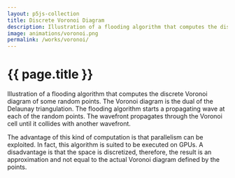 ```yaml
---
layout: p5js-collection
title: Discrete Voronoi Diagram
description: Illustration of a flooding algorithm that computes the discrete Voronoi diagram of some random points.
image: animations/voronoi.png
permalink: /works/voronoi/
---
```


# {{ page.title }}

Illustration of a flooding algorithm that computes the discrete Voronoi diagram of some random points.
The Voronoi diagram is the dual of the Delaunay triangulation.
The flooding algorithm starts a propagating wave at each of the random points.
The wavefront propagates through the Voronoi cell until it collides with another wavefront.

The advantage of this kind of computation is that parallelism can be exploited.
In fact, this algorithm is suited to be executed on GPUs.
A disadvantage is that the space is discretized, therefore, the result is an approximation and not equal to the actual Voronoi diagram defined by the points.

<div id = "p5-voronoi" style="display:block; margin-left:auto; margin-right:auto; width:740px; margin-bottom:1.5em;"></div>